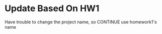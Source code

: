 Update Based On HW1
==============================================
Have trouble to change the project name, so CONTINUE use homework1's name
